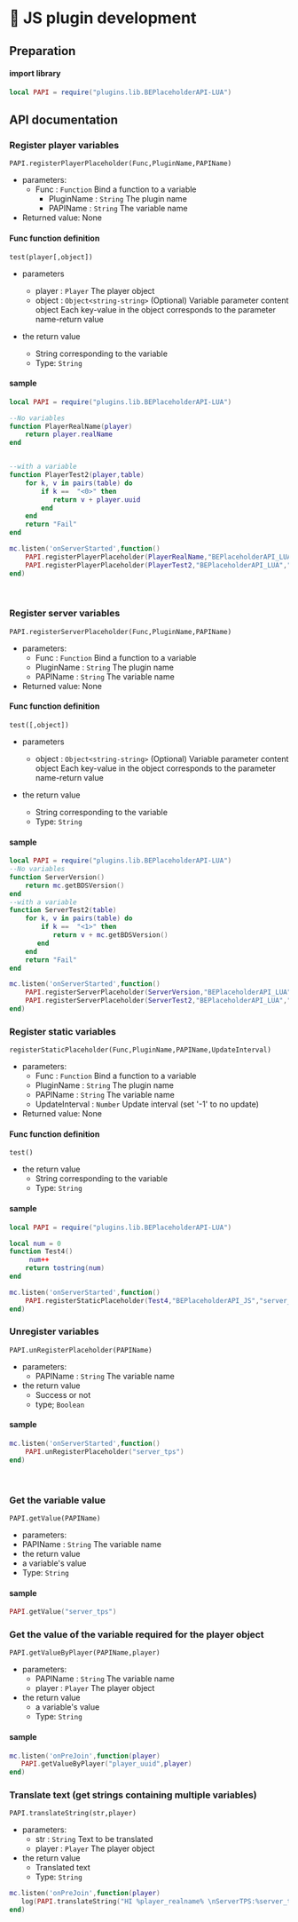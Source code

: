 # 📮 JS plugin development

## Preparation
#### import library
```Lua
local PAPI = require("plugins.lib.BEPlaceholderAPI-LUA")
```

## API documentation

### Register player variables

`PAPI.registerPlayerPlaceholder(Func,PluginName,PAPIName)`

- parameters:
  - Func : `Function`
		Bind a function to a variable
	- PluginName : `String`
		The plugin name
	- PAPIName : `String`
		The variable name
- Returned value: None

#### Func function definition
`test(player[,object])`
- parameters
	- player : `Player`
		The player object
	- object : `Object<string-string>`
		(Optional) Variable parameter content object
		Each key-value in the object corresponds to the parameter name-return value

- the return value
	- String corresponding to the variable
	- Type: `String`


#### sample
```Lua
local PAPI = require("plugins.lib.BEPlaceholderAPI-LUA")

--No variables
function PlayerRealName(player)
    return player.realName
end


--with a variable
function PlayerTest2(player,table)
    for k, v in pairs(table) do
        if k ==  "<0>" then
           return v + player.uuid
        end
    end
    return "Fail"
end

mc.listen('onServerStarted',function() 
    PAPI.registerPlayerPlaceholder(PlayerRealName,"BEPlaceholderAPI_LUA","player_test_realname")
    PAPI.registerPlayerPlaceholder(PlayerTest2,"BEPlaceholderAPI_LUA","player_test_<1>")
end)
```

<br>


### Register server variables

`PAPI.registerServerPlaceholder(Func,PluginName,PAPIName)`

- parameters:
	- Func : `Function`
		Bind a function to a variable
	- PluginName : `String`
		The plugin name
	- PAPIName : `String`
		The variable name
- Returned value: None

#### Func function definition
`test([,object])`
- parameters
	- object : `Object<string-string>`</string-string>
		(Optional) Variable parameter content object
		Each key-value in the object corresponds to the parameter name-return value

- the return value
	- String corresponding to the variable
	- Type: `String`


#### sample
```Lua
local PAPI = require("plugins.lib.BEPlaceholderAPI-LUA")
--No variables
function ServerVersion()
    return mc.getBDSVersion()
end
--with a variable
function ServerTest2(table)
    for k, v in pairs(table) do
        if k ==  "<1>" then
           return v + mc.getBDSVersion()
       end
    end
    return "Fail"
end

mc.listen('onServerStarted',function() 
    PAPI.registerServerPlaceholder(ServerVersion,"BEPlaceholderAPI_LUA","server_version_test")
    PAPI.registerServerPlaceholder(ServerTest2,"BEPlaceholderAPI_LUA","server_test_<1>")
end)
```




### Register static variables

`registerStaticPlaceholder(Func,PluginName,PAPIName,UpdateInterval)`

- parameters:
	- Func : `Function`
		Bind a function to a variable
	- PluginName : `String`
		The plugin name
	- PAPIName : `String`
		The variable name
	- UpdateInterval : `Number`
		Update interval (set '-1' to no update)
- Returned value: None

#### Func function definition
`test()`
- the return value
	- String corresponding to the variable
	- Type: `String`

#### sample
```Lua
local PAPI = require("plugins.lib.BEPlaceholderAPI-LUA")

local num = 0
function Test4()
     num++
    return tostring(num)
end

mc.listen('onServerStarted',function() 
    PAPI.registerStaticPlaceholder(Test4,"BEPlaceholderAPI_JS","server_test4",50)
end)
```





### Unregister variables

`PAPI.unRegisterPlaceholder(PAPIName)`
- parameters:
	- PAPIName : `String`
		The variable name
- the return value
	- Success or not
	- type; `Boolean`

#### sample
```Lua
mc.listen('onServerStarted',function() 
    PAPI.unRegisterPlaceholder("server_tps")
end)
```

<br>


### Get the variable value

`PAPI.getValue(PAPIName)`

- parameters:
- PAPIName : `String`
The variable name
- the return value
- a variable's value
- Type: `String`

#### sample
```Lua
PAPI.getValue("server_tps")
```




### Get the value of the variable required for the player object

`PAPI.getValueByPlayer(PAPIName,player)`

- parameters:
	- PAPIName : `String`
		The variable name
	- player : `Player`
		The player object
- the return value
	- a variable's value
	- Type: `String`

#### sample
```Lua
mc.listen('onPreJoin',function(player) 
   PAPI.getValueByPlayer("player_uuid",player)
end)
```




### Translate text (get strings containing multiple variables)

`PAPI.translateString(str,player)`
- parameters:
	- str : `String`
		Text to be translated
	- player : `Player`
		The player object
- the return value
	- Translated text
	- Type: `String`

```Lua
mc.listen('onPreJoin',function(player) 
   log(PAPI.translateString("HI %player_realname% \nServerTPS:%server_tps%",player))
end)
```